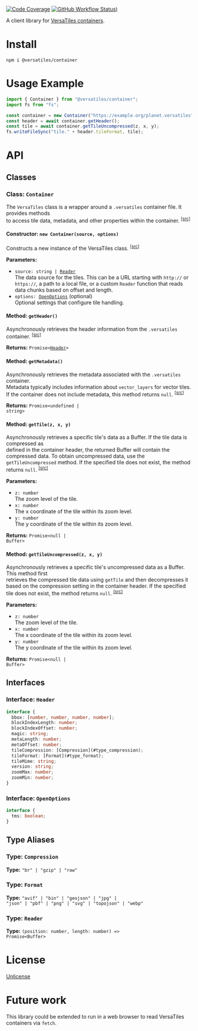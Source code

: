 [![Code Coverage](https://codecov.io/gh/versatiles-org/node-versatiles/branch/main/graph/badge.svg?token=IDHAI13M0K)](https://codecov.io/gh/versatiles-org/node-versatiles)
[![GitHub Workflow Status)](https://img.shields.io/github/actions/workflow/status/versatiles-org/node-versatiles-container/ci.yml)](https://github.com/versatiles-org/node-versatiles-container/actions/workflows/ci.yml)

A client library for [VersaTiles containers](https://github.com/versatiles-org/versatiles-spec).

# Install

`npm i @versatiles/container`

# Usage Example

```js
import { Container } from "@versatiles/container";
import fs from "fs";

const container = new Container("https://example.org/planet.versatiles");
const header = await container.getHeader();
const tile = await container.getTileUncompressed(z, x, y);
fs.writeFileSync("tile." + header.tileFormat, tile);
```

# API

<!--- This chapter is generated automatically --->

## Classes

### Class: `Container`<a id="class_container"></a>

The `VersaTiles` class is a wrapper around a `.versatiles` container file. It provides methods\
to access tile data, metadata, and other properties within the container. <sup><a href="https://github.com/versatiles-org/node-versatiles-container/blob/e484579058a7333a6228803147bb9314e45f51a4/src/index.ts#L73">\[src]</a></sup>

#### Constructor: `new Container(source, options)`

Constructs a new instance of the VersaTiles class. <sup><a href="https://github.com/versatiles-org/node-versatiles-container/blob/e484579058a7333a6228803147bb9314e45f51a4/src/index.ts#L94">\[src]</a></sup>

**Parameters:**

- <code>source: string | [Reader](#type_reader)</code>\
  The data source for the tiles. This can be a URL starting with `http://` or `https://`,
  a path to a local file, or a custom `Reader` function that reads data chunks based on offset and length.
- <code>options: [OpenOptions](#interface_openoptions)</code> (optional)\
  Optional settings that configure tile handling.

#### Method: `getHeader()`

Asynchronously retrieves the header information from the `.versatiles` container. <sup><a href="https://github.com/versatiles-org/node-versatiles-container/blob/e484579058a7333a6228803147bb9314e45f51a4/src/index.ts#L116">\[src]</a></sup>

**Returns:** <code>Promise<[Header](#interface_header)></code>

#### Method: `getMetadata()`

Asynchronously retrieves the metadata associated with the `.versatiles` container.\
Metadata typically includes information about `vector_layers` for vector tiles.
If the container does not include metadata, this method returns `null`. <sup><a href="https://github.com/versatiles-org/node-versatiles-container/blob/e484579058a7333a6228803147bb9314e45f51a4/src/index.ts#L163">\[src]</a></sup>

**Returns:** <code>Promise\<undefined | string></code>

#### Method: `getTile(z, x, y)`

Asynchronously retrieves a specific tile's data as a Buffer. If the tile data is compressed as\
defined in the container header, the returned Buffer will contain the compressed data.
To obtain uncompressed data, use the `getTileUncompressed` method.
If the specified tile does not exist, the method returns `null`. <sup><a href="https://github.com/versatiles-org/node-versatiles-container/blob/e484579058a7333a6228803147bb9314e45f51a4/src/index.ts#L190">\[src]</a></sup>

**Parameters:**

- <code>z: number</code>\
  The zoom level of the tile.
- <code>x: number</code>\
  The x coordinate of the tile within its zoom level.
- <code>y: number</code>\
  The y coordinate of the tile within its zoom level.

**Returns:** <code>Promise\<null | Buffer></code>

#### Method: `getTileUncompressed(z, x, y)`

Asynchronously retrieves a specific tile's uncompressed data as a Buffer. This method first\
retrieves the compressed tile data using `getTile` and then decompresses it based on the
compression setting in the container header.
If the specified tile does not exist, the method returns `null`. <sup><a href="https://github.com/versatiles-org/node-versatiles-container/blob/e484579058a7333a6228803147bb9314e45f51a4/src/index.ts#L238">\[src]</a></sup>

**Parameters:**

- <code>z: number</code>\
  The zoom level of the tile.
- <code>x: number</code>\
  The x coordinate of the tile within its zoom level.
- <code>y: number</code>\
  The y coordinate of the tile within its zoom level.

**Returns:** <code>Promise\<null | Buffer></code>

## Interfaces

### Interface: `Header`<a id="interface_header"></a>

```typescript
interface {
  bbox: [number, number, number, number];
  blockIndexLength: number;
  blockIndexOffset: number;
  magic: string;
  metaLength: number;
  metaOffset: number;
  tileCompression: [Compression](#type_compression);
  tileFormat: [Format](#type_format);
  tileMime: string;
  version: string;
  zoomMax: number;
  zoomMin: number;
}
```

### Interface: `OpenOptions`<a id="interface_openoptions"></a>

```typescript
interface {
  tms: boolean;
}
```

## Type Aliases

### Type: `Compression`<a id="type_compression"></a>

**Type:** <code>"br" | "gzip" | "raw"</code>

### Type: `Format`<a id="type_format"></a>

**Type:** <code>"avif" | "bin" | "geojson" | "jpg" | "json" | "pbf" | "png" | "svg" | "topojson" | "webp"</code>

### Type: `Reader`<a id="type_reader"></a>

**Type:** <code>(position: number, length: number) => Promise\<Buffer></code>

# License

[Unlicense](./LICENSE.md)

# Future work

This library could be extended to run in a web browser to read VersaTiles containers via `fetch`.
